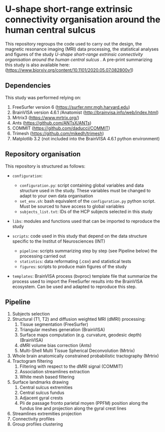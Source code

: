 # U-shape short-range extrinsic connectivity organisation around the human central sulcus

This repository regroups the code used to carry out the design, the magnetic resonance imaging (MRI) data processing, the statistical analyses and  figures of the study *U-shape short-range extrinsic connectivity organisation around the human central sulcus*
. A pre-print  summarizing this study is also available here: (https://www.biorxiv.org/content/10.1101/2020.05.07.082800v1)

## Dependencies
This study was performed relying on:
   1. FreeSurfer version 6 (https://surfer.nmr.mgh.harvard.edu)
   2. BrainVISA version 4.6.1 /Anatomist (http://brainvisa.info/web/index.html) 
   3. Mrtrix3 (https://www.mrtrix.org/)
   4. Ants (https://github.com/ANTsX/ANTs)
   5. COMMIT (https://github.com/daducci/COMMIT)
   6. Trimesh (https://github.com/mikedh/trimesh) 
   7. Matplotlib 3.2 (not included into the BrainVISA 4.6.1 python environment)

## Repository organisation
This repository is structured as follows:

+ ``configuration``: 
    + ``configuration.py``: script containing global variables and data structure used in the study. These variables must be changed to adapt to your own data organisation
    + ``set_env.sh``: bash equivalent of the ``configuration.py`` python script. Must be sourced to have access to global variables
    + ``subjects_list.txt``: IDs of the HCP subjects selected in this study

+ ``libs``: modules and functions used that can be imported to reproduce the study 
+ ``scripts``: code used in this study that depend on the data structure specific to the Institut of Neurosciences (INT)
    + ``pipeline``: scripts summarizing step by step (see Pipeline below) the processing carried out
    + ``statistics``: data reformating (.csv) and statistical tests
    + ``figures``: scripts to produce main figures of the study
+ ``templates``: BrainVISA process (bvproc) template file that summarize the process used to import the FreeSurfer results into the BrainVISA ecosystem. Can be used and adapted to reproduce this step.


## Pipeline 
    
  1. Subjects selection 
  2. Structural (T1, T2) and diffusion weighted MRI (dMRI) processing:
        1. Tissue segmentation (FreeSurfer)
        2. Triangular meshes generation (BrainVISA)
        3. Surface maps computation (e.g. curvature, geodesic depth) (BrainVISA)
        4. dMRI volume bias correction (Ants)
        5. Multi-Shell Multi Tissue Spherical Deconvolution (Mrtrix)
   3. Whole brain anatomically constrained probabilistic tractography (Mrtrix)
   4. Tractogram filtering
        1. Filtering with respect to the dMRI signal (COMMIT)
        2. Association streamlines extraction
        3. White mesh based filtering
   5. Surface landmarks drawing
        1. Central sulcus extremities
        2. Central sulcus fundus
        3. Adjacent gyral crests
        4. Pli de passage fronto parietal moyen (PPFM) position along the fundus line and projection along the gyral crest lines
   6. Streamlines extremities projection
   7. Connectivity profiles
   8. Group profiles clustering     